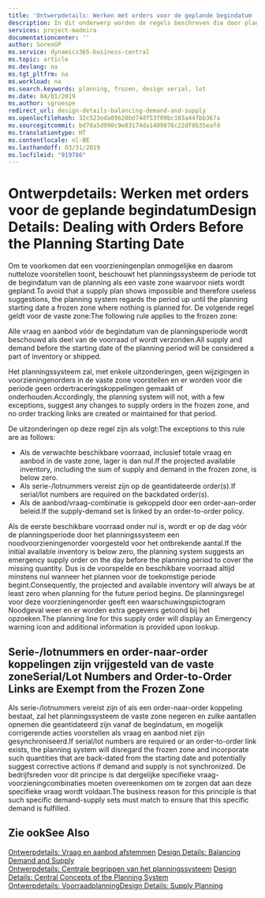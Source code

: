 ```yaml
---
title: 'Ontwerpdetails: Werken met orders voor de geplande begindatum | Microsoft Docs'
description: In dit onderwerp worden de regels beschreven die door planning op orders worden toegepast in de vaste zone.
services: project-madeira
documentationcenter: ''
author: SorenGP
ms.service: dynamics365-business-central
ms.topic: article
ms.devlang: na
ms.tgt_pltfrm: na
ms.workload: na
ms.search.keywords: planning, frozen, design serial, lot
ms.date: 04/01/2019
ms.author: sgroespe
redirect_url: design-details-balancing-demand-and-supply
ms.openlocfilehash: 32c523eda09620bd74df53f09bc103a44fbb367a
ms.sourcegitcommit: bd78a5d990c9e83174da1409076c22df8b35eafd
ms.translationtype: HT
ms.contentlocale: nl-BE
ms.lasthandoff: 03/31/2019
ms.locfileid: "919786"
---
```

# <a name="design-details-dealing-with-orders-before-the-planning-starting-date"></a><span data-ttu-id="8814b-103">Ontwerpdetails: Werken met orders voor de geplande begindatum</span><span class="sxs-lookup"><span data-stu-id="8814b-103">Design Details: Dealing with Orders Before the Planning Starting Date</span></span>
<span data-ttu-id="8814b-104">Om te voorkomen dat een voorzieningenplan onmogelijke en daarom nutteloze voorstellen toont, beschouwt het planningssysteem de periode tot de begindatum van de planning als een vaste zone waarvoor niets wordt gepland.</span><span class="sxs-lookup"><span data-stu-id="8814b-104">To avoid that a supply plan shows impossible and therefore useless suggestions, the planning system regards the period up until the planning starting date a frozen zone where nothing is planned for.</span></span> <span data-ttu-id="8814b-105">De volgende regel geldt voor de vaste zone:</span><span class="sxs-lookup"><span data-stu-id="8814b-105">The following rule applies to the frozen zone:</span></span>  

<span data-ttu-id="8814b-106">Alle vraag en aanbod vóór de begindatum van de planningsperiode wordt beschouwd als deel van de voorraad of wordt verzonden.</span><span class="sxs-lookup"><span data-stu-id="8814b-106">All supply and demand before the starting date of the planning period will be considered a part of inventory or shipped.</span></span>  

<span data-ttu-id="8814b-107">Het planningssysteem zal, met enkele uitzonderingen, geen wijzigingen in voorzieningenorders in de vaste zone voorstellen en er worden voor die periode geen ordertraceringskoppelingen gemaakt of onderhouden.</span><span class="sxs-lookup"><span data-stu-id="8814b-107">Accordingly, the planning system will not, with a few exceptions, suggest any changes to supply orders in the frozen zone, and no order tracking links are created or maintained for that period.</span></span>  

<span data-ttu-id="8814b-108">De uitzonderingen op deze regel zijn als volgt:</span><span class="sxs-lookup"><span data-stu-id="8814b-108">The exceptions to this rule are as follows:</span></span>  

* <span data-ttu-id="8814b-109">Als de verwachte beschikbare voorraad, inclusief totale vraag en aanbod in de vaste zone, lager is dan nul.</span><span class="sxs-lookup"><span data-stu-id="8814b-109">If the projected available inventory, including the sum of supply and demand in the frozen zone, is below zero.</span></span>  
* <span data-ttu-id="8814b-110">Als serie-/lotnummers vereist zijn op de geantidateerde order(s).</span><span class="sxs-lookup"><span data-stu-id="8814b-110">If serial/lot numbers are required on the backdated order(s).</span></span>  
* <span data-ttu-id="8814b-111">Als de aanbod/vraag-combinatie is gekoppeld door een order-aan-order beleid.</span><span class="sxs-lookup"><span data-stu-id="8814b-111">If the supply-demand set is linked by an order-to-order policy.</span></span>  

<span data-ttu-id="8814b-112">Als de eerste beschikbare voorraad onder nul is, wordt er op de dag vóór de planningsperiode door het planningssysteem een noodvoorzieningenorder voorgesteld voor het ontbrekende aantal.</span><span class="sxs-lookup"><span data-stu-id="8814b-112">If the initial available inventory is below zero, the planning system suggests an emergency supply order on the day before the planning period to cover the missing quantity.</span></span> <span data-ttu-id="8814b-113">Dus is de voorspelde en beschikbare voorraad altijd minstens nul wanneer het plannen voor de toekomstige periode begint.</span><span class="sxs-lookup"><span data-stu-id="8814b-113">Consequently, the projected and available inventory will always be at least zero when planning for the future period begins.</span></span> <span data-ttu-id="8814b-114">De planningsregel voor deze voorzieningenorder geeft een waarschuwingspictogram Noodgeval weer en er worden extra gegevens getoond bij het opzoeken.</span><span class="sxs-lookup"><span data-stu-id="8814b-114">The planning line for this supply order will display an Emergency warning icon and additional information is provided upon lookup.</span></span>  

## <a name="seriallot-numbers-and-order-to-order-links-are-exempt-from-the-frozen-zone"></a><span data-ttu-id="8814b-115">Serie-/lotnummers en order-naar-order koppelingen zijn vrijgesteld van de vaste zone</span><span class="sxs-lookup"><span data-stu-id="8814b-115">Serial/Lot Numbers and Order-to-Order Links are Exempt from the Frozen Zone</span></span>  
<span data-ttu-id="8814b-116">Als serie-/lotnummers vereist zijn of als een order-naar-order koppeling bestaat, zal het planningssysteem de vaste zone negeren en zulke aantallen opnemen die geantidateerd zijn vanaf de begindatum, en mogelijk corrigerende acties voorstellen als vraag en aanbod niet zijn gesynchroniseerd.</span><span class="sxs-lookup"><span data-stu-id="8814b-116">If serial/lot numbers are required or an order-to-order link exists, the planning system will disregard the frozen zone and incorporate such quantities that are back-dated from the starting date and potentially suggest corrective actions if demand and supply is not synchronized.</span></span> <span data-ttu-id="8814b-117">De bedrijfsreden voor dit principe is dat dergelijke specifieke vraag-voorzieningcombinaties moeten overeenkomen om te zorgen dat aan deze specifieke vraag wordt voldaan.</span><span class="sxs-lookup"><span data-stu-id="8814b-117">The business reason for this principle is that such specific demand-supply sets must match to ensure that this specific demand is fulfilled.</span></span>  

## <a name="see-also"></a><span data-ttu-id="8814b-118">Zie ook</span><span class="sxs-lookup"><span data-stu-id="8814b-118">See Also</span></span>  
<span data-ttu-id="8814b-119">[Ontwerpdetails: Vraag en aanbod afstemmen](design-details-balancing-demand-and-supply.md) </span><span class="sxs-lookup"><span data-stu-id="8814b-119">[Design Details: Balancing Demand and Supply](design-details-balancing-demand-and-supply.md) </span></span>  
<span data-ttu-id="8814b-120">[Ontwerpdetails: Centrale begrippen van het planningssysteem](design-details-central-concepts-of-the-planning-system.md) </span><span class="sxs-lookup"><span data-stu-id="8814b-120">[Design Details: Central Concepts of the Planning System](design-details-central-concepts-of-the-planning-system.md) </span></span>  
[<span data-ttu-id="8814b-121">Ontwerpdetails: Voorraadplanning</span><span class="sxs-lookup"><span data-stu-id="8814b-121">Design Details: Supply Planning</span></span>](design-details-supply-planning.md)
